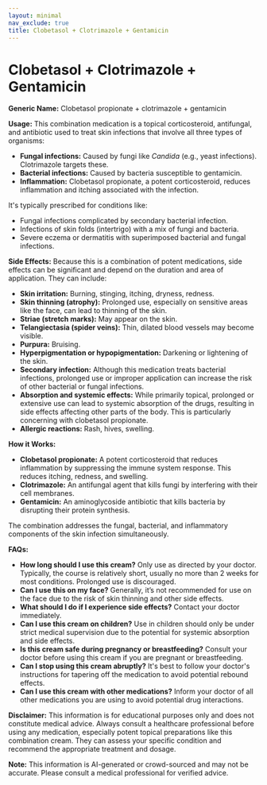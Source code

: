 ```yaml
---
layout: minimal
nav_exclude: true
title: Clobetasol + Clotrimazole + Gentamicin
---
```


# Clobetasol + Clotrimazole + Gentamicin

**Generic Name:** Clobetasol propionate + clotrimazole + gentamicin

**Usage:** This combination medication is a topical corticosteroid, antifungal, and antibiotic used to treat skin infections that involve all three types of organisms:

* **Fungal infections:** Caused by fungi like *Candida* (e.g., yeast infections).  Clotrimazole targets these.
* **Bacterial infections:**  Caused by bacteria susceptible to gentamicin.
* **Inflammation:**  Clobetasol propionate, a potent corticosteroid, reduces inflammation and itching associated with the infection.

It's typically prescribed for conditions like:

*  Fungal infections complicated by secondary bacterial infection.
*  Infections of skin folds (intertrigo) with a mix of fungi and bacteria.
*  Severe eczema or dermatitis with superimposed bacterial and fungal infections.


**Side Effects:**  Because this is a combination of potent medications, side effects can be significant and depend on the duration and area of application.  They can include:

* **Skin irritation:** Burning, stinging, itching, dryness, redness.
* **Skin thinning (atrophy):** Prolonged use, especially on sensitive areas like the face, can lead to thinning of the skin.
* **Striae (stretch marks):**  May appear on the skin.
* **Telangiectasia (spider veins):** Thin, dilated blood vessels may become visible.
* **Purpura:**  Bruising.
* **Hyperpigmentation or hypopigmentation:** Darkening or lightening of the skin.
* **Secondary infection:** Although this medication treats bacterial infections, prolonged use or improper application can increase the risk of other bacterial or fungal infections.
* **Absorption and systemic effects:** While primarily topical, prolonged or extensive use can lead to systemic absorption of the drugs, resulting in side effects affecting other parts of the body.  This is particularly concerning with clobetasol propionate.
* **Allergic reactions:**  Rash, hives, swelling.

**How it Works:**

* **Clobetasol propionate:**  A potent corticosteroid that reduces inflammation by suppressing the immune system response. This reduces itching, redness, and swelling.
* **Clotrimazole:** An antifungal agent that kills fungi by interfering with their cell membranes.
* **Gentamicin:** An aminoglycoside antibiotic that kills bacteria by disrupting their protein synthesis.

The combination addresses the fungal, bacterial, and inflammatory components of the skin infection simultaneously.

**FAQs:**

* **How long should I use this cream?**  Only use as directed by your doctor.  Typically, the course is relatively short, usually no more than 2 weeks for most conditions. Prolonged use is discouraged.
* **Can I use this on my face?**  Generally, it’s not recommended for use on the face due to the risk of skin thinning and other side effects.
* **What should I do if I experience side effects?**  Contact your doctor immediately.
* **Can I use this cream on children?**  Use in children should only be under strict medical supervision due to the potential for systemic absorption and side effects.
* **Is this cream safe during pregnancy or breastfeeding?**  Consult your doctor before using this cream if you are pregnant or breastfeeding.
* **Can I stop using this cream abruptly?**  It's best to follow your doctor's instructions for tapering off the medication to avoid potential rebound effects.
* **Can I use this cream with other medications?**  Inform your doctor of all other medications you are using to avoid potential drug interactions.


**Disclaimer:** This information is for educational purposes only and does not constitute medical advice.  Always consult a healthcare professional before using any medication, especially potent topical preparations like this combination cream.  They can assess your specific condition and recommend the appropriate treatment and dosage.


**Note:** This information is AI-generated or crowd-sourced and may not be accurate. Please consult a medical professional for verified advice.